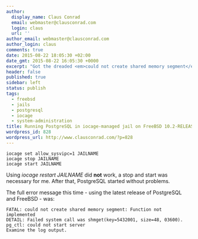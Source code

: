 ```yaml
---
author:
  display_name: Claus Conrad
  email: webmaster@clausconrad.com
  login: claus
  url: ''
author_email: webmaster@clausconrad.com
author_login: claus
comments: true
date: 2015-08-22 18:05:30 +02:00
date_gmt: 2015-08-22 16:05:30 +0000
excerpt: "Got the dreaded <em>could not create shared memory segment</em> error again after upgrading my jail (now managed by iocage, but I had the same issue using ezjail previously) with PostgreSQL to FreeBSD 10.2-RELEASE. Here's how I fixed it this time:\r\n"
header: false
published: true
sidebar: left
status: publish
tags:
  - freebsd
  - jails
  - postgresql
  - iocage
  - system-administration
title: Running PostgreSQL in iocage-managed jail on FreeBSD 10.2-RELEASE
wordpress_id: 828
wordpress_url: http://www.clausconrad.com/?p=828
---
```

```shell
iocage set allow_sysvipc=1 JAILNAME
iocage stop JAILNAME
iocage start JAILNAME
```

Using _iocage restart JAILNAME_ did **not** work, a stop and start was necessary for me. After that, PostgreSQL started without problems.

The full error message this time - using the latest release of PostgreSQL and
FreeBSD - was:

```
FATAL: could not create shared memory segment: Function not implemented
DETAIL: Failed system call was shmget(key=5432001, size=48, 03600).
pg_ctl: could not start server
Examine the log output.
```
